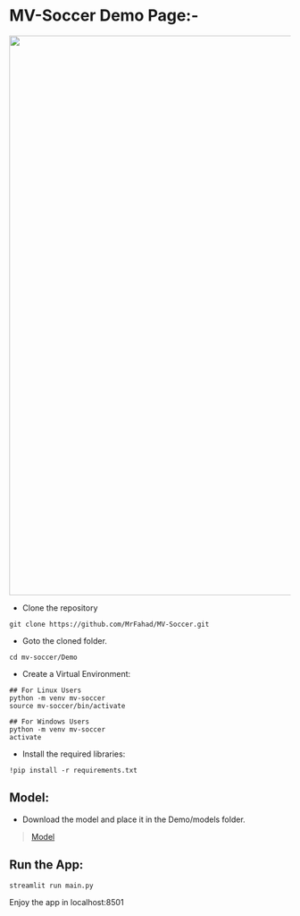 # MV-Soccer Demo Page:-
<a><img src="2.png" width="1000"></a> <br>
- Clone the repository
```
git clone https://github.com/MrFahad/MV-Soccer.git
```
- Goto the cloned folder.
```
cd mv-soccer/Demo
```
- Create a Virtual Environment:
```
## For Linux Users
python -m venv mv-soccer
source mv-soccer/bin/activate

## For Windows Users
python -m venv mv-soccer
activate
```
- Install the required libraries:
```
!pip install -r requirements.txt
```

## Model:
- Download the model and place it in the Demo/models folder.
> [Model](https://tinyurl.com/vszdd2ju)

## Run the App:
``` 
streamlit run main.py
```
Enjoy the app in localhost:8501
